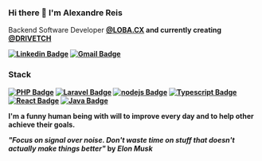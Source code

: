 ### Hi there 👋 I'm Alexandre Reis

Backend Software Developer <b><a href="https://www.loba.pt/pt/" target="_blank">@LOBA.CX</a> and currently creating <b><a href="https://github.com/DRIVETCH" target="_blank">@DRIVETCH</a>

[![Linkedin Badge](https://img.shields.io/badge/-Alexandre%20Reis-b20000?style=flat-square&logo=Linkedin&logoColor=white&link=https://www.linkedin.com/in/alexandre-reis-dev/)](https://www.linkedin.com/in/alexandre-reis-dev/) 
[![Gmail Badge](https://img.shields.io/badge/-alex.cst.reis@gmail.com-b20000?style=flat-square&logo=Gmail&logoColor=white&link=mailto:alex.cst.reis@gmail.com)](mailto:alex.cst.reis@gmail.com)

### Stack

[![PHP Badge](https://img.shields.io/badge/-PHP-A9A9A9?style=flat-square&logo=PHP&logoColor=black)](PHP)
[![Laravel Badge](https://img.shields.io/badge/-Laravel-A9A9A9?style=flat-square&logo=Laravel&logoColor=black)](Laravel)
[![nodejs Badge](https://img.shields.io/badge/-Node.js-A9A9A9?style=flat-square&logo=Javascript&logoColor=black)](Node.js)
[![Typescript Badge](https://img.shields.io/badge/-Typescript-A9A9A9?style=flat-square&logo=Typescript&logoColor=black)](Typescript)
[![React Badge](https://img.shields.io/badge/-React-A9A9A9?style=flat-square&logo=React&logoColor=black)](React)
[![Java Badge](https://img.shields.io/badge/-Java-A9A9A9?style=flat-square&logo=Java&logoColor=black)](Java)


I'm a funny human being with will to improve every day and to help other achieve their goals.

**_"Focus on signal over noise. Don't waste time on stuff that doesn't actually make things better"_** by _Elon Musk_
